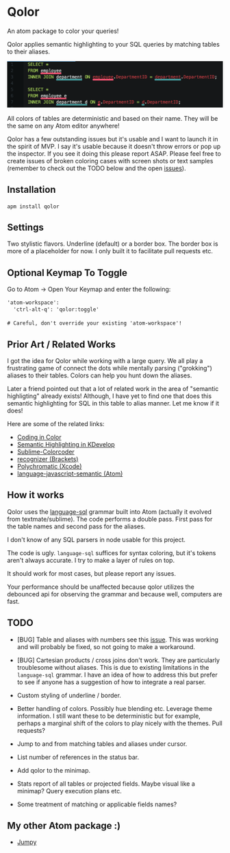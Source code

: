 # Qolor

An atom package to color your queries!

Qolor applies semantic highlighting to your SQL queries by matching tables to
their aliases.

![Qolor in action!](https://raw.githubusercontent.com/DavidLGoldberg/qolor/master/_images/qolor.png "Qolor - Semantic highlighting for SQL")

All colors of tables are deterministic and based on their name.
They will be the same on any Atom editor anywhere!

Qolor has a few outstanding issues but it's usable and I want to launch it in
the spirit of MVP.
I say it's usable because it doesn't throw errors or pop up the inspector.
If you see it doing this please report ASAP.
Please feel free to create issues of broken coloring cases with screen shots
or text samples (remember to check out the TODO below and the open
[issues](https://github.com/DavidLGoldberg/qolor/issues)).

## Installation

    apm install qolor

## Settings

Two stylistic flavors.  Underline (default) or a border box.
The border box is more of a placeholder for now.
I only built it to facilitate pull requests etc.

## Optional Keymap To Toggle

Go to Atom -> Open Your Keymap and enter the following:

    'atom-workspace':
      'ctrl-alt-q': 'qolor:toggle'

    # Careful, don't override your existing 'atom-workspace'!

## Prior Art / Related Works

I got the idea for Qolor while working with a large query.
We all play a frustrating game of connect the dots while mentally parsing ("grokking") aliases to their tables.  Colors can help you hunt down the aliases.

Later a friend pointed out that a lot of related work in the area of
"semantic highligting" already exists!
Although, I have yet to find one that does this semantic highlighting for SQL in this table to alias manner.
Let me know if it does!

Here are some of the related links:

*   [Coding in Color](https://medium.com/programming-ideas-tutorial-and-experience/coding-in-color-3a6db2743a1e)
*   [Semantic Highlighting in KDevelop](http://zwabel.wordpress.com/2009/01/08/c-ide-evolution-from-syntax-highlighting-to-semantic-highlighting/)
*   [Sublime-Colorcoder](https://github.com/vprimachenko/Sublime-Colorcoder)
*   [recognizer (Brackets)](https://github.com/equiet/recognizer)
*   [Polychromatic (Xcode)](https://github.com/kolinkrewinkel/Polychromatic)
*   [language-javascript-semantic (Atom)](https://atom.io/packages/language-javascript-semantic)

## How it works

Qolor uses the [language-sql](https://github.com/atom/language-sql)
grammar built into Atom (actually it evolved from textmate/sublime).
The code performs a double pass.
First pass for the table names and second pass for the aliases.

I don't know of any SQL parsers in node usable for this project.

The code is ugly.  `language-sql` suffices for syntax coloring, but it's tokens
aren't always accurate. I try to make a layer of rules on top.

It should work for most cases, but please report any issues.

Your performance should be unaffected because qolor utilizes the debounced api
for observing the grammar and because well, computers are fast.

## TODO

*   [BUG] Table and aliases with numbers see this [issue](https://github.com/atom/language-sql/issues/30).
This was working and will probably be fixed, so not going to make a workaround.

*   [BUG] Cartesian products / cross joins don't work.
They are particularly troublesome without aliases.  This is due to existing
limitations in the `language-sql` grammar.  I have an idea of how to address
this but prefer to see if anyone has a suggestion of how to integrate
a real parser.

*   Custom styling of underline / border.

*   Better handling of colors.  Possibly hue blending etc.  Leverage theme
information.  I still want these to be deterministic but for example,
perhaps a marginal shift of the colors to play nicely with the themes.
Pull requests?

*   Jump to and from matching tables and aliases under cursor.

*   List number of references in the status bar.

*   Add qolor to the minimap.

*   Stats report of all tables or projected fields.
Maybe visual like a minimap?  Query execution plans etc.

*   Some treatment of matching or applicable fields names?

## My other Atom package :)

*   [Jumpy](https://atom.io/packages/jumpy)
